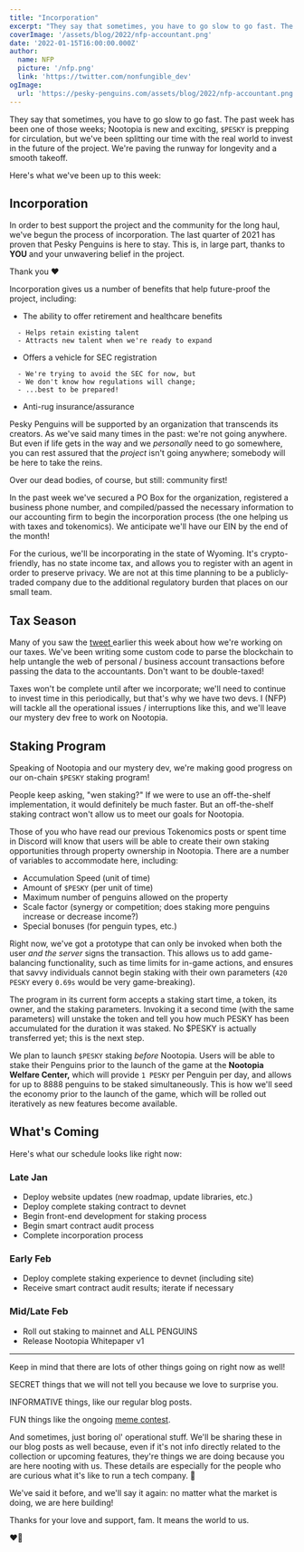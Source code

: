 ```yaml
---
title: "Incorporation"
excerpt: "They say that sometimes, you have to go slow to go fast. The past week has been one of those weeks; Nootopia is new and exciting, `$PESKY` is prepping for circulation, but we've been splitting our time with the real world to invest in the future of the project..."
coverImage: '/assets/blog/2022/nfp-accountant.png'
date: '2022-01-15T16:00:00.000Z'
author:
  name: NFP
  picture: '/nfp.png'
  link: 'https://twitter.com/nonfungible_dev'
ogImage:
  url: 'https://pesky-penguins.com/assets/blog/2022/nfp-accountant.png'
---
```


They say that sometimes, you have to go slow to go fast. The past week has been one of those weeks;
Nootopia is new and exciting, `$PESKY` is prepping for circulation, but we've been splitting our time
with the real world to invest in the future of the project.
We're paving the runway for longevity and a smooth takeoff.

Here's what we've been up to this week:

## Incorporation
In order to best support the project and the community for the long haul, we've begun the process of incorporation.
The last quarter of 2021 has proven that Pesky Penguins is here to stay.
This is, in large part, thanks to **YOU** and your unwavering belief in the project.

Thank you ❤️

Incorporation gives us a number of benefits that help future-proof the project, including:
+ The ability to offer retirement and healthcare benefits
```
  - Helps retain existing talent
  - Attracts new talent when we're ready to expand
```
+ Offers a vehicle for SEC registration
```
  - We're trying to avoid the SEC for now, but
  - We don't know how regulations will change;
  - ...best to be prepared!
```
+ Anti-rug insurance/assurance

Pesky Penguins will be supported by an organization that transcends its creators.
As we've said many times in the past: we're not going anywhere.
But even if life gets in the way and we *personally* need to go somewhere,
you can rest assured that the *project* isn't going anywhere;
somebody will be here to take the reins.

Over our dead bodies, of course, but still: community first!

In the past week we've secured a PO Box for the organization, registered a business phone number,
and compiled/passed the necessary information to our accounting firm to begin the incorporation process (the one helping us with taxes and tokenomics).
We anticipate we'll have our EIN by the end of the month!

For the curious, we'll be incorporating in the state of Wyoming.
It's crypto-friendly, has no state income tax, and allows you to register with an agent in order to preserve privacy.
We are not at this time planning to be a publicly-traded company due to the additional regulatory burden that places on our small team.

## Tax Season

Many of you saw the [ tweet ](https://twitter.com/nonfungible_dev/status/1480718388599181316) earlier this week about how we're working on our taxes.
We've been writing some custom code to parse the blockchain to help untangle the web of personal / business account transactions before passing the data to the accountants.
Don't want to be double-taxed!

Taxes won't be complete until after we incorporate; we'll need to continue to invest time in this periodically, but that's why we have two devs.
I (NFP) will tackle all the operational issues / interruptions like this, and we'll leave our mystery dev free to work on Nootopia.

## Staking Program
Speaking of Nootopia and our mystery dev, we're making good progress on our on-chain `$PESKY` staking program!

People keep asking, "wen staking?"
If we were to use an off-the-shelf implementation, it would definitely be much faster.
But an off-the-shelf staking contract won't allow us to meet our goals for Nootopia.

Those of you who have read our previous Tokenomics posts or spent time in Discord will know that users will be able to create their own staking opportunities through property ownership in Nootopia.
There are a number of variables to accommodate here, including:

+ Accumulation Speed (unit of time)
+ Amount of `$PESKY` (per unit of time)
+ Maximum number of penguins allowed on the property
+ Scale factor (synergy or competition; does staking more penguins increase or decrease income?)
+ Special bonuses (for penguin types, etc.)

Right now, we've got a prototype that can only be invoked when both the user *and the server* signs the transaction.
This allows us to add game-balancing functionality, such as time limits for in-game actions, and ensures that savvy individuals cannot begin staking with their own parameters (`420 PESKY` every `0.69s` would be very game-breaking).

The program in its current form accepts a staking start time, a token, its owner, and the staking parameters. Invoking it a second time (with the same parameters) will unstake the token and tell you how much PESKY has been accumulated for the duration it was staked. No $PESKY is actually transferred yet; this is the next step.

We plan to launch `$PESKY` staking *before* Nootopia. Users will be able to stake their Penguins prior to the launch of the game at the **Nootopia Welfare Center,** which will provide `1 PESKY` per Penguin per day, and allows for up to 8888 penguins to be staked simultaneously. This is how we'll seed the economy prior to the launch of the game, which will be rolled out iteratively as new features become available.

## What's Coming

Here's what our schedule looks like right now:

### Late Jan
+ Deploy website updates (new roadmap, update libraries, etc.)
+ Deploy complete staking contract to devnet
+ Begin front-end development for staking process
+ Begin smart contract audit process
+ Complete incorporation process

### Early Feb
+ Deploy complete staking experience to devnet (including site)
+ Receive smart contract audit results; iterate if necessary

### Mid/Late Feb
+ Roll out staking to mainnet and ALL PENGUINS
+ Release Nootopia Whitepaper v1


-------

Keep in mind that there are lots of other things going on right now as well!

SECRET things that we will not tell you because we love to surprise you.

INFORMATIVE things, like our regular blog posts.

FUN things like the ongoing [meme contest](https://twitter.com/peskypenguins/status/1482045392317566981).

And sometimes, just boring ol' operational stuff.
We'll be sharing these in our blog posts as well because,
even if it's not info directly related to the collection or upcoming features,
they're things we are doing because you are here nooting with us.
These details are especially for the people who are curious what it's like to run a tech company. 🙂

We've said it before, and we'll say it again: no matter what the market is doing, we are here building!

Thanks for your love and support, fam. It means the world to us.

♥️🐧
